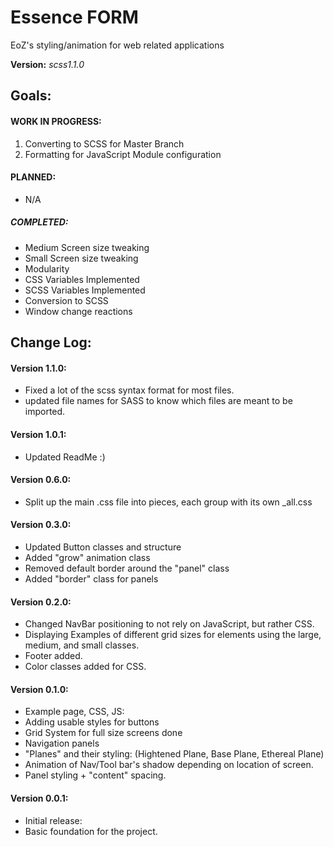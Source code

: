 # Essence FORM

EoZ's styling/animation for web related applications

**Version:** *scss1.1.0*

## Goals:

#### WORK IN PROGRESS:

1. Converting to SCSS for Master Branch
2. Formatting for JavaScript Module configuration

#### PLANNED:

* N/A

##### COMPLETED:
* Medium Screen size tweaking
* Small Screen size tweaking
* Modularity
* CSS Variables Implemented
* SCSS Variables Implemented
* Conversion to SCSS
* Window change reactions

## Change Log:

#### Version 1.1.0:

- Fixed a lot of the scss syntax format for most files.
- updated file names for SASS to know which files are meant to be imported.

#### Version 1.0.1:

- Updated ReadMe :)

#### Version 0.6.0:

- Split up the main .css file into pieces, each group with its own _all.css 

#### Version 0.3.0:

- Updated Button classes and structure
- Added "grow" animation class
- Removed default border around the "panel" class
- Added "border" class for panels

#### Version 0.2.0:

- Changed NavBar positioning to not rely on JavaScript, but rather CSS.
- Displaying Examples of different grid sizes for elements using the large, medium, and small classes.
- Footer added.
- Color classes added for CSS.

#### Version 0.1.0:

- Example page, CSS, JS:
 - Adding usable styles for buttons
 - Grid System for full size screens done
 - Navigation panels
 - "Planes" and their styling: (Hightened Plane, Base Plane, Ethereal Plane)
 - Animation of Nav/Tool bar's shadow depending on location of screen.
 - Panel styling + "content" spacing.


#### Version 0.0.1:

- Initial release:
 - Basic foundation for the project.
